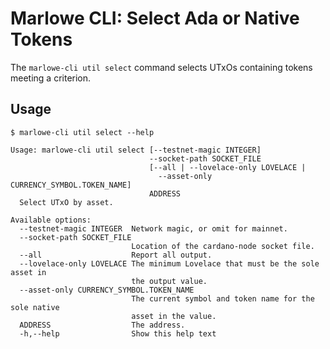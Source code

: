 # Marlowe CLI: Select Ada or Native Tokens

The `marlowe-cli util select` command selects UTxOs containing tokens meeting a criterion.


## Usage

    $ marlowe-cli util select --help
    
    Usage: marlowe-cli util select [--testnet-magic INTEGER]
                                   --socket-path SOCKET_FILE 
                                   [--all | --lovelace-only LOVELACE | 
                                     --asset-only CURRENCY_SYMBOL.TOKEN_NAME]
                                   ADDRESS
      Select UTxO by asset.
    
    Available options:
      --testnet-magic INTEGER  Network magic, or omit for mainnet.
      --socket-path SOCKET_FILE
                               Location of the cardano-node socket file.
      --all                    Report all output.
      --lovelace-only LOVELACE The minimum Lovelace that must be the sole asset in
                               the output value.
      --asset-only CURRENCY_SYMBOL.TOKEN_NAME
                               The current symbol and token name for the sole native
                               asset in the value.
      ADDRESS                  The address.
      -h,--help                Show this help text
